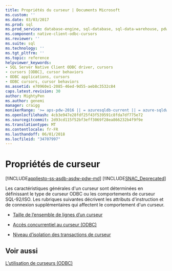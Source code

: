 ```yaml
---
title: Propriétés du curseur | Documents Microsoft
ms.custom: ''
ms.date: 03/03/2017
ms.prod: sql
ms.prod_service: database-engine, sql-database, sql-data-warehouse, pdw
ms.component: native-client-odbc-cursors
ms.reviewer: ''
ms.suite: sql
ms.technology: ''
ms.tgt_pltfrm: ''
ms.topic: reference
helpviewer_keywords:
- SQL Server Native Client ODBC driver, cursors
- cursors [ODBC], cursor behaviors
- ODBC applications, cursors
- ODBC cursors, cursor behaviors
ms.assetid: e70960e1-2085-46ed-9d55-aeb8c3532c84
caps.latest.revision: 30
author: MightyPen
ms.author: genemi
manager: craigg
monikerRange: '>= aps-pdw-2016 || = azuresqldb-current || = azure-sqldw-latest || >= sql-server-2016 || = sqlallproducts-allversions'
ms.openlocfilehash: 4cb3e947e28fdf25f43f539591c8fda7df775e72
ms.sourcegitcommit: 2d93cd115f52bf3eff3069f28ea866232b4f9f9e
ms.translationtype: MT
ms.contentlocale: fr-FR
ms.lasthandoff: 06/01/2018
ms.locfileid: "34707997"
---
```

# <a name="cursor-properties"></a>Propriétés de curseur
[!INCLUDE[appliesto-ss-asdb-asdw-pdw-md](../../../includes/appliesto-ss-asdb-asdw-pdw-md.md)]
[!INCLUDE[SNAC_Deprecated](../../../includes/snac-deprecated.md)]

  Les caractéristiques générales d'un curseur sont déterminées en définissant le type de curseur ODBC ou les comportements de curseur SQL-92/ISO. Les rubriques suivantes décrivent les attributs d'instruction et de connexion supplémentaires qui affectent le comportement d'un curseur.  
  
-   [Taille de l’ensemble de lignes d’un curseur](../../../relational-databases/native-client-odbc-cursors/properties/cursor-rowset-size.md)  
  
-   [Accès concurrentiel au curseur &#40;ODBC&#41;](../../../relational-databases/native-client-odbc-cursors/properties/cursor-concurrency-odbc.md)  
  
-   [Niveau d’isolation des transactions de curseur](../../../relational-databases/native-client-odbc-cursors/properties/cursor-transaction-isolation-level.md)  
  
## <a name="see-also"></a>Voir aussi  
 [L’utilisation de curseurs &#40;ODBC&#41;](../../../relational-databases/native-client-odbc-cursors/using-cursors-odbc.md)  
  
  
